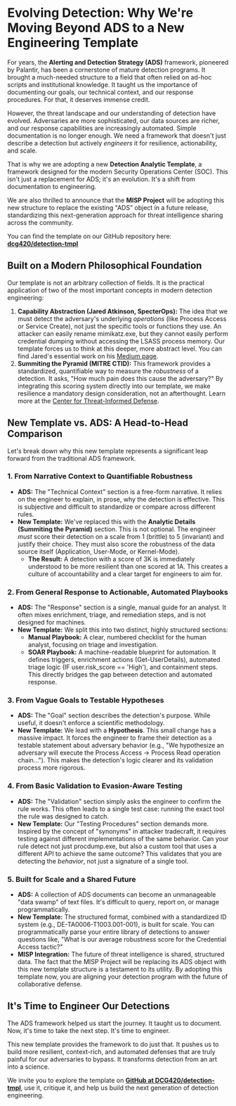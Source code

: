 # **Evolving Detection: Why We're Moving Beyond ADS to a New Engineering Template**

For years, the **Alerting and Detection Strategy (ADS)** framework, pioneered by Palantir, has been a cornerstone of mature detection programs. It brought a much-needed structure to a field that often relied on ad-hoc scripts and institutional knowledge. It taught us the importance of documenting our goals, our technical context, and our response procedures. For that, it deserves immense credit.

However, the threat landscape and our understanding of detection have evolved. Adversaries are more sophisticated, our data sources are richer, and our response capabilities are increasingly automated. Simple documentation is no longer enough. We need a framework that doesn't just describe a detection but actively *engineers* it for resilience, actionability, and scale.

That is why we are adopting a new **Detection Analytic Template**, a framework designed for the modern Security Operations Center (SOC). This isn't just a replacement for ADS; it's an evolution. It's a shift from documentation to engineering.

We are also thrilled to announce that the **MISP Project** will be adopting this new structure to replace the existing "ADS" object in a future release, standardizing this next-generation approach for threat intelligence sharing across the community.

You can find the template on our GitHub repository here: [**dcg420/detection-tmpl**](https://github.com/dcg420/detection-tmpl)

## **Built on a Modern Philosophical Foundation**

Our template is not an arbitrary collection of fields. It is the practical application of two of the most important concepts in modern detection engineering:

1. **Capability Abstraction (Jared Atkinson, SpecterOps):** The idea that we must detect the adversary's underlying *operations* (like Process Access or Service Create), not just the specific tools or functions they use. An attacker can easily rename mimikatz.exe, but they cannot easily perform credential dumping without accessing the LSASS process memory. Our template forces us to think at this deeper, more abstract level. You can find Jared's essential work on his [Medium page](https://medium.com/@jaredcatkinson).  
2. **Summiting the Pyramid (MITRE CTID):** This framework provides a standardized, quantifiable way to measure the *robustness* of a detection. It asks, "How much pain does this cause the adversary?" By integrating this scoring system directly into our template, we make resilience a mandatory design consideration, not an afterthought. Learn more at the [Center for Threat-Informed Defense](https://ctid.mitre.org/projects/summiting-the-pyramid).

## **New Template vs. ADS: A Head-to-Head Comparison**

Let's break down why this new template represents a significant leap forward from the traditional ADS framework.

### **1\. From Narrative Context to Quantifiable Robustness**

* **ADS:** The "Technical Context" section is a free-form narrative. It relies on the engineer to explain, in prose, why the detection is effective. This is subjective and difficult to standardize or compare across different rules.  
* **New Template:** We've replaced this with the **Analytic Details (Summiting the Pyramid)** section. This is not optional. The engineer *must* score their detection on a scale from 1 (brittle) to 5 (invariant) and justify their choice. They must also score the robustness of the data source itself (Application, User-Mode, or Kernel-Mode).  
  * **The Result:** A detection with a score of 3K is immediately understood to be more resilient than one scored at 1A. This creates a culture of accountability and a clear target for engineers to aim for.

### **2\. From General Response to Actionable, Automated Playbooks**

* **ADS:** The "Response" section is a single, manual guide for an analyst. It often mixes enrichment, triage, and remediation steps, and is not designed for machines.  
* **New Template:** We split this into two distinct, highly structured sections:  
  * **Manual Playbook:** A clear, numbered checklist for the human analyst, focusing on triage and investigation.  
  * **SOAR Playbook:** A machine-readable blueprint for automation. It defines triggers, enrichment actions (Get-UserDetails), automated triage logic (IF user.risk\_score \== 'High'), and containment steps. This directly bridges the gap between detection and automated response.

### **3\. From Vague Goals to Testable Hypotheses**

* **ADS:** The "Goal" section describes the detection's purpose. While useful, it doesn't enforce a scientific methodology.  
* **New Template:** We lead with a **Hypothesis**. This small change has a massive impact. It forces the engineer to frame their detection as a testable statement about adversary behavior (e.g., "We hypothesize an adversary will execute the Process Access \-\> Process Read operation chain..."). This makes the detection's logic clearer and its validation process more rigorous.

### **4\. From Basic Validation to Evasion-Aware Testing**

* **ADS:** The "Validation" section simply asks the engineer to confirm the rule works. This often leads to a single test case: running the exact tool the rule was designed to catch.  
* **New Template:** Our "Testing Procedures" section demands more. Inspired by the concept of "synonyms" in attacker tradecraft, it requires testing against different implementations of the same behavior. Can your rule detect not just procdump.exe, but also a custom tool that uses a different API to achieve the same outcome? This validates that you are detecting the *behavior*, not just a signature of a single tool.

### **5\. Built for Scale and a Shared Future**

* **ADS:** A collection of ADS documents can become an unmanageable "data swamp" of text files. It's difficult to query, report on, or manage programmatically.  
* **New Template:** The structured format, combined with a standardized ID system (e.g., DE-TA0006-T1003.001-001), is built for scale. You can programmatically parse your entire library of detections to answer questions like, "What is our average robustness score for the Credential Access tactic?"  
* **MISP Integration:** The future of threat intelligence is shared, structured data. The fact that the MISP Project will be replacing its ADS object with this new template structure is a testament to its utility. By adopting this template now, you are aligning your detection program with the future of collaborative defense.

## **It's Time to Engineer Our Detections**

The ADS framework helped us start the journey. It taught us to document. Now, it's time to take the next step. It's time to engineer.

This new template provides the framework to do just that. It pushes us to build more resilient, context-rich, and automated defenses that are truly painful for our adversaries to bypass. It transforms detection from an art into a science.

We invite you to explore the template on [**GitHub at DCG420/detection-tmpl**](https://github.com/dcg420/detection-tmpl), use it, critique it, and help us build the next generation of detection engineering.

